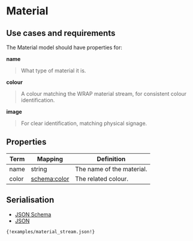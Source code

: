 
# Material

## Use cases and requirements

The Material  model should have properties for:

**name**

> What type of material it is.

**colour**

> A colour matching the WRAP material stream, for consistent colour identification.

**image**

> For clear identification, matching physical signage.


## Properties

Term     | Mapping | Definition
---------|---------|-----------
name | string | The name of the material.
color | [schema:color](https://schema.org/color) | The related colour.


## Serialisation

<div>

  <!-- Nav tabs -->
  <ul class="nav nav-tabs" role="tablist">
    <li role="presentation"><a href="#schema" aria-controls="schema" role="tab" data-toggle="tab">JSON Schema</a></li>
    <li role="presentation" class="active"><a href="#json" aria-controls="json" role="tab" data-toggle="tab">JSON</a></li>
  </ul>

  <!-- Tab panes -->
  <div class="tab-content">
    <div role="tabpanel" class="tab-pane" id="schema">
    </div>
    <div role="tabpanel" class="tab-pane active" id="json">
      <pre><code class="hljs json">{!examples/material_stream.json!}</code></pre>
    </div>
  </div>

</div>




